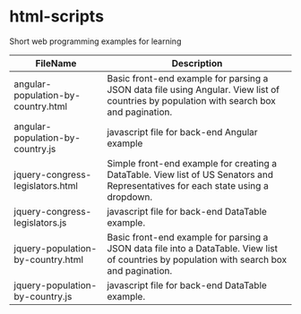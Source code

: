 # html-scripts
Short web programming examples for learning

FileName      | Description
------------- | -------------  
angular-population-by-country.html | Basic front-end example for parsing a JSON data file using Angular.  View list of countries by population with search box and pagination.
angular-population-by-country.js | javascript file for back-end Angular example
jquery-congress-legislators.html | Simple front-end example for creating a DataTable.  View list of US Senators and Representatives for each state using a dropdown.  
jquery-congress-legislators.js | javascript file for back-end DataTable example.
jquery-population-by-country.html | Basic front-end example for parsing a JSON data file into a DataTable.  View list of countries by population with search box and pagination.
jquery-population-by-country.js | javascript file for back-end DataTable example.










